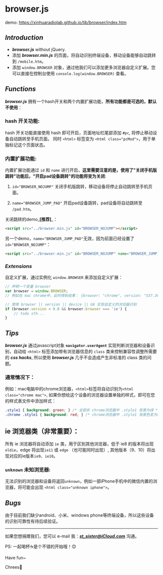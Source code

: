 # **browser.js**

demo: https://xinhuaradiolab.github.io/lib/browser/index.htm

## _**Introduction**_

- _**browser.js**_ without jQuery.
- 添加 _**browser.min.js**_ 的页面，将自动识别终端设备，移动设备能够自动跳转到 `/mobile.htm`。
- 添加 `window.BROWSER` 对象，通过他我们可以添加更多浏览器自定义扩展。您可以直接在控制台使用 `console.log(window.BROWSER)` 查看。

## _**Functions**_

_**browser.js**_ 拥有一个hash开关和两个内置扩展功能，**所有功能都是可选的，默认不使用**：

### hash 开关功能:

hash 开关功能直接使用 hash 即可开启，页面地址栏尾部添加 `#pc`, 将停止移动设备自动跳转至手机页面。 同时 `<html>` 标签变为 `<html class="pcMod">`，用于单独标记这个页面状态。

### 内置扩展功能:

内置扩展功能通过 `id` 和 `name` 进行开启，**这里需要注意的是，使用了"关闭手机版跳转"功能后，"开启pad设备跳转"的功能将变为关闭**:

1. `id="BROWSER_NOJUMP"` 关闭手机版跳转，移动设备将停止自动跳转至手机页面。

2. `name="BROWSER_JUMP_PAD"` 开启pad设备跳转，pad设备将自动跳转至 `/pad.htm`。


关闭跳转的demo_**[推荐]**_：

```html
<script src="../browser.min.js" id="BROWSER_NOJUMP"></script>
```

另一个demo，`name="BROWSER_JUMP_PAD"`无效，因为前面已经设置了 `id="BROWSER_NOJUMP"`：

```html
<script src="../browser.min.js" id="BROWSER_NOJUMP" name="BROWSER_JUMP_PAD"></script>
```

### _**Extensions**_

自定义扩展，通过实例化 `window.BROWSER` 来添加自定义扩展：

```javascript
// 声明一个变量 browser
var browser = window.BROWSER;
// 例如在 mac chrome中，此时得到结果： {browser: "chrome", version: "537.36", device: "mac", UA: "..."}

// 使用 browser || version || device || UA 实现自定义的浏览器识别
if (browser.version < 9.0 && browser.browser === 'ie') {
    // todo sth...
}
```

## _**Tips**_

_**browser.js**_ 通过javascript对象 **`navigator.userAgent`** 实现判断浏览器和设备识别，自动给 `<html>` 标签添加带有浏览器信息的 `class` 类来控制兼容性调整所需要的 _**css hacks**_, 所以使用 _**browser.js**_ 几乎不会造成产生非标准的 class 类的问题。

### 通常情况下：

例如：mac电脑中的chrome浏览器，`<html>`标签将自动识别为`<html class="chrome mac">`, 如果你想给这个设备的浏览器设置单独的样式，即可在您的样式表文件中添加样式：

```css
.style1 { background: green; } /* 全部非 chrome浏览器中 .style1 背景为绿 */
.chrome .style1 { background: red; } /* chrome浏览器中 .style1 背景色变为红 */
```

## ie 浏览器类（**非常重要**）：

所有 ie 浏览器将自动添加 `ie` 类，用于区别其他浏览器，低于 ie8 的版本将出现 `oldie`，edge 将出现`ie11` 或 `edge` （也可能同时出现）, 其他版本（9、10）将出现对应的ie版本`ie9`、`ie10`。

### `unknown` 未知浏览器:

无法识别的浏览器和设备将返回`unknown`，例如一部iPhone手机中的微信内置的浏览器，将可能会出现 `<html class="unknown iphone">`。

## _**Bugs**_

由于目前我们缺少android、小米、windows phone等终端设备，所以这些设备的识别可靠性有待后续验证。

--------------------------------------------------------------------------------

如果您想捐赠我们，您可以 e-mail 我：_**st_sister@iCloud.com**_ 沟通。

PS: 一起喝杯☕️是个不错的开始哦！😊

 

Have fun~

Chrees🍻
